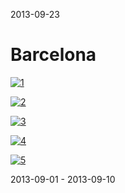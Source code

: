 2013-09-23

Barcelona
=========

[![1](/thumbnails/barcelona/1.jpg)](/assets/barcelona/1.jpg)

[![2](/thumbnails/barcelona/2.jpg)](/assets/barcelona/2.jpg)

[![3](/thumbnails/barcelona/3.jpg)](/assets/barcelona/3.jpg)

[![4](/thumbnails/barcelona/4.jpg)](/assets/barcelona/4.jpg)

[![5](/thumbnails/barcelona/5.jpg)](/assets/barcelona/5.jpg)

<p class="centered">
    2013-09-01 - 2013-09-10
</p>
